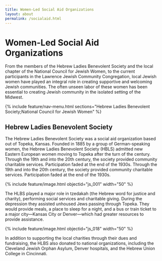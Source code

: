 ```yaml
---
title: Women-Led Social Aid Organizations
layout: about
permalink: /socialaid.html 
---
```

# Women-Led Social Aid Organizations
From the members of the Hebrew Ladies Benevolent Society and the local chapter of the National Council for Jewish Women, to the current participants in the Lawrence Jewish Community Congregation, local Jewish women have played an integral role in creating supportive and welcoming Jewish communities. The often unseen labor of these women has been essential to creating Jewish community in the isolated setting of the Midwest. 

{% include feature/nav-menu.html sections="Hebrew Ladies Benevolent Society;National Council for Jewish Women" %}

## Hebrew Ladies Benevolent Society
The Hebrew Ladies Benevolent Society was a social aid organization based out of Topeka, Kansas. Founded in 1885 by a group of German-speaking women, the Hebrew Ladies Benevolent Society (HBLS) admitted new Eastern European women moving to Topeka after the turn of the century. Through the 19th and into the 20th century, the society provided community charitable services. Participation faded at the end of the 1930s.
Through the 19th and into the 20th century, the society provided community charitable services. Participation faded at the end of the 1930s. 

 {% include feature/image.html objectid="js_001" width="50" %}

The HLBS played a major role in tzedakah (the Hebrew word for justice and charity), performing social services and charitable giving. During the depression they assisted unhoused Jews passing through Topeka. They would provide meals, a place to sleep for a night, and a bus or train ticket to a major city—Kansas City or Denver—which had greater resources to provide assistance. 

 {% include feature/image.html objectid="js_018" width="50" %}

In addition to supporting the local charities through their dues and fundraising, the HLBS also donated to national organizations, including the Cleveland Jewish Orphan Asylum, Denver hospitals, and the Hebrew Union College in Cincinnati.
